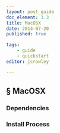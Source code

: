 ```yaml
---
layout: post_guide
doc_element: 3.3
title: MacOSX
date: 2014-07-20
published: true

tags:
	- guide
	- quickstart
editor: jcrowley

---
```


## &sect; MacOSX

### Dependencies

### Install Process


